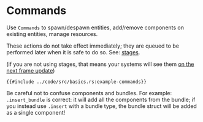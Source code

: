 # Commands

Use `Commands` to spawn/despawn entities, add/remove components on existing entities, manage resources.

These actions do not take effect immediately; they are queued to be performed later when it is safe to do so. See: [stages](./stages.md).

(if you are not using stages, that means your systems will see them [on the next frame update](../pitfalls/frame-delay.md))

```rust,no_run,noplayground
{{#include ../code/src/basics.rs:example-commands}}
```

Be careful not to confuse components and bundles. For example: `.insert_bundle`
is correct: it will add all the components from the bundle; if you instead use
`.insert` with a bundle type, the bundle struct will be added as a single
component!
